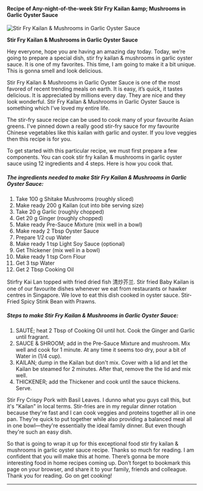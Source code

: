             

#### Recipe of Any-night-of-the-week Stir Fry Kailan &amp;amp; Mushrooms in Garlic Oyster Sauce

![Stir Fry Kailan &amp; Mushrooms in Garlic Oyster Sauce](https://img-global.cpcdn.com/recipes/8addaf32b7bdd92b/751x532cq70/stir-fry-kailan-mushrooms-in-garlic-oyster-sauce-recipe-main-photo.jpg)

**Stir Fry Kailan &amp; Mushrooms in Garlic Oyster Sauce**

Hey everyone, hope you are having an amazing day today. Today, we’re going to prepare a special dish, stir fry kailan & mushrooms in garlic oyster sauce. It is one of my favorites. This time, I am going to make it a bit unique. This is gonna smell and look delicious.

Stir Fry Kailan & Mushrooms in Garlic Oyster Sauce is one of the most favored of recent trending meals on earth. It is easy, it’s quick, it tastes delicious. It is appreciated by millions every day. They are nice and they look wonderful. Stir Fry Kailan & Mushrooms in Garlic Oyster Sauce is something which I’ve loved my entire life.

The stir-fry sauce recipe can be used to cook many of your favourite Asian greens. I've pinned down a really good stir-fry sauce for my favourite Chinese vegetables like this kailan with garlic and oyster. If you love veggies then this recipe is for you.

To get started with this particular recipe, we must first prepare a few components. You can cook stir fry kailan & mushrooms in garlic oyster sauce using 12 ingredients and 4 steps. Here is how you cook that.

##### The ingredients needed to make Stir Fry Kailan & Mushrooms in Garlic Oyster Sauce:

1.  Take 100 g Shitake Mushrooms (roughly sliced)
2.  Make ready 200 g Kailan (cut into bite serving size)
3.  Take 20 g Garlic (roughly chopped)
4.  Get 20 g Ginger (roughly chopped)
5.  Make ready Pre-Sauce Mixture (mix well in a bowl)
6.  Make ready 2 Tbsp Oyster Sauce
7.  Prepare 1/2 cup Water
8.  Make ready 1 tsp Light Soy Sauce (optional)
9.  Get Thickener (mix well in a bowl)
10.  Make ready 1 tsp Corn Flour
11.  Get 3 tsp Water
12.  Get 2 Tbsp Cooking Oil

Stirfry Kai Lan topped with fried dried fish 清炒芥兰. Stir fried Baby Kailan is one of our favourite dishes whenever we eat from restaurants or hawker centres in Singapore. We love to eat this dish cooked in oyster sauce. Stir-Fried Spicy Stink Bean with Prawns.

##### Steps to make Stir Fry Kailan & Mushrooms in Garlic Oyster Sauce:

1.  SAUTÉ; heat 2 Tbsp of Cooking Oil until hot. Cook the Ginger and Garlic until fragrant.
2.  SAUCE & SHROOM; add in the Pre-Sauce Mixture and mushroom. Mix well and cook for 1 minute. At any time it seems too dry, pour a bit of Water in (1/4 cup).
3.  KAILAN; dump in the Kailan but don't mix. Cover with a lid and let the Kailan be steamed for 2 minutes. After that, remove the the lid and mix well.
4.  THICKENER; add the Thickener and cook until the sauce thickens. Serve.

Stir Fry Crispy Pork with Basil Leaves. I dunno what you guys call this, but it's "Kailan" in local terms. Stir-fries are in my regular dinner rotation because they're fast and I can cook veggies and proteins together all in one pan. They're quick to put together while also providing a balanced meal all in one bowl—they're essentially the ideal family dinner. But even though they're such an easy dish.

So that is going to wrap it up for this exceptional food stir fry kailan & mushrooms in garlic oyster sauce recipe. Thanks so much for reading. I am confident that you will make this at home. There’s gonna be more interesting food in home recipes coming up. Don’t forget to bookmark this page on your browser, and share it to your family, friends and colleague. Thank you for reading. Go on get cooking!

* * *